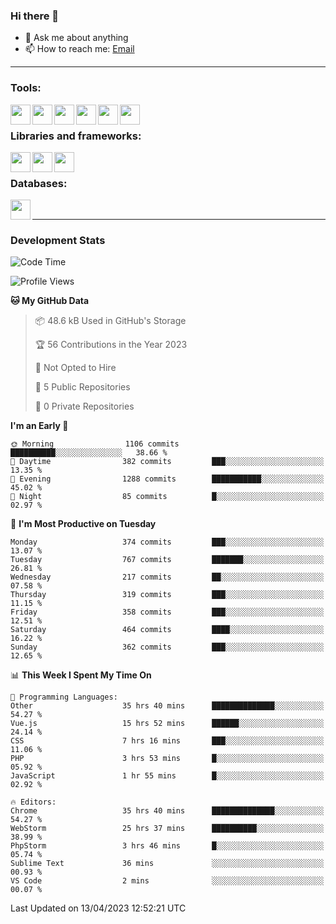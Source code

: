 ### Hi there 👋

- 💬 Ask me about anything
- 📫 How to reach me: [Email]

---

### Tools:
<img align='left' height="32" width="32" src="https://cdn.jsdelivr.net/npm/simple-icons@4.8.0/icons/phpstorm.svg" />
<img align='left' height="32" width="32" src="https://cdn.jsdelivr.net/npm/simple-icons@4.8.0/icons/webstorm.svg" />
<img align='left' height="32" width="32" src="https://cdn.jsdelivr.net/npm/simple-icons@4.8.0/icons/visualstudiocode.svg" />
<img align='left' height="32" width="32" src="https://cdn.jsdelivr.net/npm/simple-icons@4.8.0/icons/sublimetext.svg" />
<img align='left' height="32" width="32" src="https://cdn.jsdelivr.net/npm/simple-icons@4.8.0/icons/laragon.svg" />
<img align='left' height="32" width="32" src="https://cdn.jsdelivr.net/npm/simple-icons@4.8.0/icons/docker.svg" />
<br>

### Libraries and frameworks:
<img align='left' height="32" width="32" src="https://cdn.jsdelivr.net/npm/simple-icons@4.8.0/icons/laravel.svg" />
<img align='left' height="32" width="32" src="https://cdn.jsdelivr.net/npm/simple-icons@4.8.0/icons/vue-dot-js.svg" />
<img align='left' height="32" width="32" src="https://cdn.jsdelivr.net/npm/simple-icons@4.8.0/icons/jquery.svg" />
<br>

### Databases:
<img align='left' height="32" width="32" src="https://cdn.jsdelivr.net/npm/simple-icons@4.8.0/icons/mysql.svg" />
<br>

---
### Development Stats
<!--START_SECTION:waka-->
![Code Time](http://img.shields.io/badge/Code%20Time-1%2C350%20hrs%204%20mins-blue)

![Profile Views](http://img.shields.io/badge/Profile%20Views-0-blue)

**🐱 My GitHub Data** 

> 📦 48.6 kB Used in GitHub's Storage 
 > 
> 🏆 56 Contributions in the Year 2023
 > 
> 🚫 Not Opted to Hire
 > 
> 📜 5 Public Repositories 
 > 
> 🔑 0 Private Repositories 
 > 
**I'm an Early 🐤** 

```text
🌞 Morning                1106 commits        ██████████░░░░░░░░░░░░░░░   38.66 % 
🌆 Daytime                382 commits         ███░░░░░░░░░░░░░░░░░░░░░░   13.35 % 
🌃 Evening                1288 commits        ███████████░░░░░░░░░░░░░░   45.02 % 
🌙 Night                  85 commits          █░░░░░░░░░░░░░░░░░░░░░░░░   02.97 % 
```
📅 **I'm Most Productive on Tuesday** 

```text
Monday                   374 commits         ███░░░░░░░░░░░░░░░░░░░░░░   13.07 % 
Tuesday                  767 commits         ███████░░░░░░░░░░░░░░░░░░   26.81 % 
Wednesday                217 commits         ██░░░░░░░░░░░░░░░░░░░░░░░   07.58 % 
Thursday                 319 commits         ███░░░░░░░░░░░░░░░░░░░░░░   11.15 % 
Friday                   358 commits         ███░░░░░░░░░░░░░░░░░░░░░░   12.51 % 
Saturday                 464 commits         ████░░░░░░░░░░░░░░░░░░░░░   16.22 % 
Sunday                   362 commits         ███░░░░░░░░░░░░░░░░░░░░░░   12.65 % 
```


📊 **This Week I Spent My Time On** 

```text
💬 Programming Languages: 
Other                    35 hrs 40 mins      ██████████████░░░░░░░░░░░   54.27 % 
Vue.js                   15 hrs 52 mins      ██████░░░░░░░░░░░░░░░░░░░   24.14 % 
CSS                      7 hrs 16 mins       ███░░░░░░░░░░░░░░░░░░░░░░   11.06 % 
PHP                      3 hrs 53 mins       █░░░░░░░░░░░░░░░░░░░░░░░░   05.92 % 
JavaScript               1 hr 55 mins        █░░░░░░░░░░░░░░░░░░░░░░░░   02.92 % 

🔥 Editors: 
Chrome                   35 hrs 40 mins      ██████████████░░░░░░░░░░░   54.27 % 
WebStorm                 25 hrs 37 mins      ██████████░░░░░░░░░░░░░░░   38.99 % 
PhpStorm                 3 hrs 46 mins       █░░░░░░░░░░░░░░░░░░░░░░░░   05.74 % 
Sublime Text             36 mins             ░░░░░░░░░░░░░░░░░░░░░░░░░   00.93 % 
VS Code                  2 mins              ░░░░░░░░░░░░░░░░░░░░░░░░░   00.07 % 
```


 Last Updated on 13/04/2023 12:52:21 UTC
<!--END_SECTION:waka-->

[huyviet]: https://huyviet.vn/
[EMAIl]: https://mail.google.com/mail/u/0/?fs=1&tf=cm&source=mailto&to=huynguyenviet0110@gmail.com
